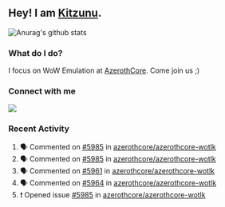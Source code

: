 ## Hey! I am [Kitzunu](https://Github.com/Kitzunu).

![Anurag's github stats](https://github-readme-stats.kitzunu.vercel.app/api?username=Kitzunu&show_icons=true)

### What do I do?

I focus on WoW Emulation at [AzerothCore](https://Github.com/AzerothCore). Come join us ;)

### Connect with me
[![](https://img.shields.io/badge/AzerothCore%20Discord-Connect%20with%20me!-green)](https://discord.com/invite/gkt4y2x)

### Recent Activity

<!--START_SECTION:activity-->
1. 🗣 Commented on [#5985](https://github.com/azerothcore/azerothcore-wotlk/issues/5985) in [azerothcore/azerothcore-wotlk](https://github.com/azerothcore/azerothcore-wotlk)
2. 🗣 Commented on [#5985](https://github.com/azerothcore/azerothcore-wotlk/issues/5985) in [azerothcore/azerothcore-wotlk](https://github.com/azerothcore/azerothcore-wotlk)
3. 🗣 Commented on [#5961](https://github.com/azerothcore/azerothcore-wotlk/issues/5961) in [azerothcore/azerothcore-wotlk](https://github.com/azerothcore/azerothcore-wotlk)
4. 🗣 Commented on [#5964](https://github.com/azerothcore/azerothcore-wotlk/issues/5964) in [azerothcore/azerothcore-wotlk](https://github.com/azerothcore/azerothcore-wotlk)
5. ❗️ Opened issue [#5985](https://github.com/azerothcore/azerothcore-wotlk/issues/5985) in [azerothcore/azerothcore-wotlk](https://github.com/azerothcore/azerothcore-wotlk)
<!--END_SECTION:activity-->
